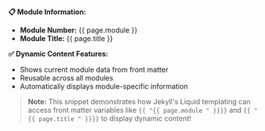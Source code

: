 **📋 Module Information:**

- **Module Number:** {{ page.module }}
- **Module Title:** {{ page.title }}

**✅ Dynamic Content Features:**

- Shows current module data from front matter
- Reusable across all modules
- Automatically displays module-specific information

> **Note:** This snippet demonstrates how Jekyll's Liquid templating can access front matter variables like `{{ "{{ page.module " }}}}` and `{{ "{{ page.title " }}}}` to display dynamic content!

